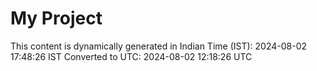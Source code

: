 # My Project

This content is dynamically generated in Indian Time (IST): 2024-08-02 17:48:26 IST
Converted to UTC: 2024-08-02 12:18:26 UTC
